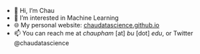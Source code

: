 - 👋 Hi, I’m Chau
- 👀 I’m interested in Machine Learning
- 🌐 My personal website:  [chaudatascience.github.io](https://chaudatascience.github.io/)
- 📫 You can reach me at *chaupham* [at] *bu* [dot] *edu*, or Twitter @chaudatascience

<!---
chaudatascience/chaudatascience is a ✨ special ✨ repository because its `README.md` (this file) appears on your GitHub profile.
You can click the Preview link to take a look at your changes.
--->
